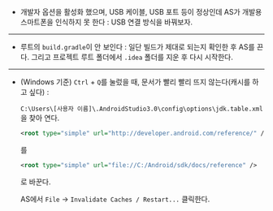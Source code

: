 

- 개발자 옵션을 활성화 했으며, USB 케이블, USB 포트 등이 정상인데 AS가 개발용 스마트폰을 인식하지 못 한다 : USB 연결 방식을 바꿔보자.

---

- 루트의 `build.gradle`이 안 보인다 : 일단 빌드가 제대로 되는지 확인한 후 AS를 끈다. 그리고 프로젝트 루트 폴더에서 `.idea` 폴더를 지운 후 다시 시작한다.

---

- (Windows 기준) `Ctrl` + `Q`를 눌렀을 때, 문서가 빨리 빨리 뜨지 않는다(캐시를 하고 싶다) : 

  `C:\Users\[사용자 이름]\.AndroidStudio3.0\config\options\jdk.table.xml`을 찾아 연다.

  ```xml
  <root type="simple" url="http://developer.android.com/reference/" />
  ```

  를

  ```xml
  <root type="simple" url="file://C:/Android/sdk/docs/reference" />
  ```

  로 바꾼다.

  AS에서 `File` -> `Invalidate Caches / Restart...` 클릭한다.